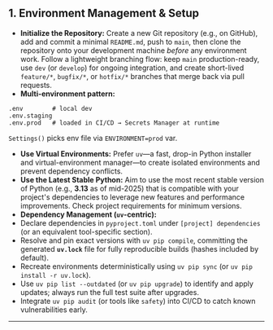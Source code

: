 ## 1. Environment Management & Setup  
* **Initialize the Repository:** Create a new Git repository (e.g., on GitHub), add and commit a minimal `README.md`, push to `main`, then clone the repository onto your development machine *before* any environment work. Follow a lightweight branching flow: keep `main` production-ready, use `dev` (or `develop`) for ongoing integration, and create short-lived `feature/*`, `bugfix/*`, or `hotfix/*` branches that merge back via pull requests.  
* **Multi-environment pattern:**  
```text
.env        # local dev
.env.staging
.env.prod   # loaded in CI/CD → Secrets Manager at runtime
```  
`Settings()` picks env file via `ENVIRONMENT=prod` var.  
* **Use Virtual Environments:** Prefer `uv`—a fast, drop-in Python installer and virtual-environment manager—to create isolated environments and prevent dependency conflicts.  
* **Use the Latest Stable Python:** Aim to use the most recent stable version of Python (e.g., **3.13** as of mid-2025) that is compatible with your project's dependencies to leverage new features and performance improvements. Check project requirements for minimum versions.  
* **Dependency Management (`uv`-centric):**  
* Declare dependencies in `pyproject.toml` under `[project] dependencies` (or an equivalent tool-specific section).  
* Resolve and pin exact versions with `uv pip compile`, committing the generated **`uv.lock`** file for fully reproducible builds (hashes included by default).  
* Recreate environments deterministically using `uv pip sync` (or `uv pip install -r uv.lock`).  
* Use `uv pip list --outdated` (or `uv pip upgrade`) to identify and apply updates; always run the full test suite after upgrades.  
* Integrate `uv pip audit` (or tools like `safety`) into CI/CD to catch known vulnerabilities early.  
---